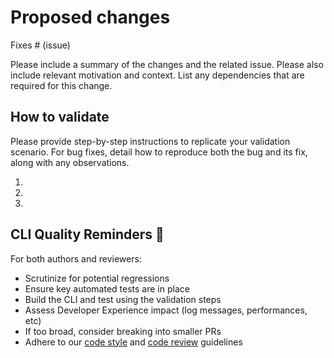 # Proposed changes

Fixes # (issue)

Please include a summary of the changes and the related issue. Please also include relevant motivation and context. List any dependencies that are required for this change.

## How to validate

Please provide step-by-step instructions to replicate your validation scenario. For bug fixes, detail how to reproduce both the bug and its fix, along with any observations.

1.
1.
1.

## CLI Quality Reminders 🔧

For both authors and reviewers:

- Scrutinize for potential regressions
- Ensure key automated tests are in place
- Build the CLI and test using the validation steps
- Assess Developer Experience impact (log messages, performances, etc)
- If too broad, consider breaking into smaller PRs
- Adhere to our [code style](https://github.com/okteto/okteto/blob/master/docs/code-style.md) and [code review](https://github.com/okteto/okteto/blob/master/docs/code-review.md) guidelines

<!-- Remove comment when okteto/okteto is out of wait list for Copilot for Pull Requests
----

<details>
<summary>🧪 Copilot generated PR description</summary>

copilot:all

</details>
-->
